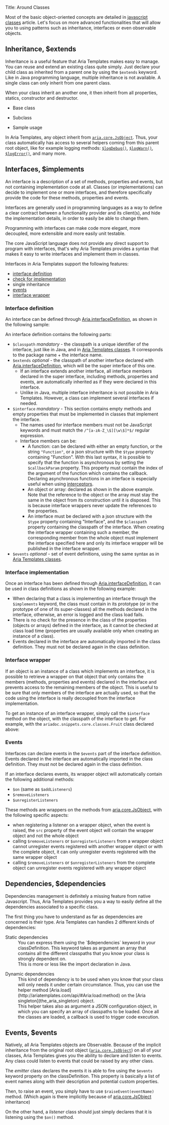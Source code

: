 Title: Around Classes



Most of the basic object-oriented concepts are detailed in [javascript classes](javascript_classes) article. Let's focus on more advanced functionalities that will allow you to using patterns such as inheritance, interfaces or even observable objects.

## Inheritance, $extends

Inheritance is a useful feature that Aria Templates makes easy to manage. You can reuse and extend an existing class quite simply.
Just declare your child class as inherited from a parent one by using the `$extends` keyword. Like in Java programming language, multiple inheritance is not available. A single class can only inherit from one parent class.

When your class inherit an another one, it then inherit from all properties, statics, constructor and destructor.

* Base class

<script src='http://snippets.ariatemplates.com/snippets/%VERSION%/core/classes/Device.js' defer></script>

* Subclass

<script src='http://snippets.ariatemplates.com/snippets/%VERSION%/core/classes/Disk.js' defer></script>

* Sample usage

<script src='http://snippets.ariatemplates.com/snippets/%VERSION%/core/classes/DevicesMain.js' defer></script>


In Aria Templates, any object inherit from [`aria.core.JsObject`](http://ariatemplates.com/api/#aria.core.JsObject). Thus, your class automatically has access to several helpers coming from this parent root object, like for example logging methods: [`$logDebug()`](http://ariatemplates.com/api/#aria.core.JsObject:$logDebug:method), [`$logWarn()`](http://ariatemplates.com/api/#aria.core.JsObject:$logWarn:method), [`$logError()`](http://ariatemplates.com/api/#aria.core.JsObject:$logError:method), and many more.

## Interfaces, $implements

An interface is a description of a set of methods, properties and events, but not containing implementation code at all.
Classes (or implementations) can decide to implement one or more interfaces, and therefore specifically provide the code for these methods, properties and events.

Interfaces are generally used in programming languages as a way to define a clear contract between a functionality provider and its client(s), and hide the implementation details, in order to easily be able to change them.

Programming with interfaces can make code more elegant, more decoupled, more extensible and more easily unit testable.

The core JavaScript language does not provide any direct support to program with interfaces, that's why Aria Templates provides a syntax that makes it easy to write interfaces and implement them in classes.

Interfaces in Aria Templates support the following features:

* [interface definition](#interface-definition)
* [check for implementation](#interface-implementation)
* single inheritance
* [events](#events)
* [interface wrapper](#interface-wrapper)

### Interface definition

An interface can be defined through [Aria.interfaceDefinition](http://ariatemplates.com/api/#Aria:interfaceDefinition:method), as shown in the following sample:

<script src='http://snippets.ariatemplates.com/snippets/%VERSION%/core/classes/ColorfulObject.js' defer></script>

An interface definition contains the following parts:

* `$classpath` _mandatory_ - the classpath is a unique identifier of the interface, just like in Java, and in [Aria Templates classes](javascript_classes). It corresponds to the package name + the interface name.
* `$extends` _optional_ - the classpath of another interface declared with [Aria.interfaceDefinition](http://ariatemplates.com/api/#Aria:interfaceDefinition:method), which will be the super interface of this one.
	* If an interface extends another interface, all interface members declared in the super interface, including methods, properties and events, are automatically inherited as if they were declared in this interface.
	* Unlike in Java, multiple interface inheritance is not possible in Aria Templates. However, a class can implement several interfaces if needed.
* `$interface` _mandatory_ - This section contains empty methods and empty properties that must be implemented in classes that implement the interface.
	* The names used for interface members must not be JavaScript keywords and must match the `/^[a-zA-Z_\$][\w\$]*$/` regular expression.
	* Interface members can be:
		* A function: can be declared with either an empty function, or the string `"Function"`, or  a json structure with the `$type` property containing "Function". With this last syntax, it is possible to specify that the function is asynchronous by setting the `$callbackParam` property. This property must contain the index of the argument of the function which contains the callback. Declaring asynchronous functions in an interface is especially useful when using [interceptors](interceptors).
		* An object or array: declared as shown in the above example. Note that the reference to the object or the array must stay the same in the object from its construction until it is disposed. This is because interface wrappers never update the references to the properties.
		* An interface  must be declared with a json structure with the `$type` property containing "Interface", and the `$classpath` property containing the classpath of the interface. When creating the interface wrapper containing such a member, the corresponding member from the whole object must implement the interface specified here and only its interface wrapper will be published in the interface wrapper.
* `$events` _optional_ - set of event definitions, using the same syntax as in [Aria Templates classes](javascript_classes#events).

### Interface implementation

Once an interface has been defined through [Aria.interfaceDefinition](http://ariatemplates.com/api/#Aria:interfaceDefinition:method), it can be used in class definitions as shown in the following example:

<script src='http://snippets.ariatemplates.com/snippets/%VERSION%/core/classes/Fruit.js' defer></script>

* When declaring that a class is implementing an interface through the `$implements` keyword, the class must contain in its prototype (or in the prototype of one of its super-classes) all the methods declared in the interface, otherwise, an error is logged and the class load fails.
* There is no check for the presence in the class of the properties (objects or arrays) defined in the interface, as it cannot be checked at class load time (properties are usually available only when creating an instance of a class).
* Events declared in the interface are automatically imported in the class definition. They must not be declared again in the class definition.

### Interface wrapper

If an object is an instance of a class which implements an interface, it is possible to retrieve a wrapper on that object that only contains the members (methods, properties and events) declared in the interface and prevents access to the remaining members of the object. This is useful to be sure that only members of the interface are actually used, so that the code using the interface is really decoupled from the interface implementation.

To get an instance of an interface wrapper, simply call the `$interface` method on the object, with the classpath of the interface to get. For example, with the `ariadoc.snippets.core.classes.Fruit` class declared above:

<script src='http://snippets.ariatemplates.com/snippets/%VERSION%/core/classes/Wrapping.js' defer></script>

### Events

Interfaces can declare events in the `$events` part of the interface definition. Events declared in the interface are automatically imported in the class definition. They must not be declared again in the class definition.

If an interface declares events, its wrapper object will automatically contain the following additional methods:

* `$on` (same as `$addListeners`)
* `$removeListeners`
* `$unregisterListeners`

These methods are wrappers on the methods from [aria.core.JsObject](http://ariatemplates.com/api/#aria.core.JsObject), with the following specific aspects:

* when registering a listener on a wrapper object, when the event is raised, the `src` property of the event object will contain the wrapper object and not the whole object
* calling `$removeListeners` or `$unregisterListeners` from a wrapper object cannot unregister events registered with another wrapper object or with the complete object, it can only unregister events registered with the same wrapper object
* calling `$removeListeners` or `$unregisterListeners` from the complete object can unregister events registered with any wrapper object

## Dependencies, $dependencies

Dependencies management is definitely a missing feature from native Javascript. Thus, Aria Templates provides you a way to easily define all the dependencies associated to a specific class.

The first thing you have to understand as far as dependencies are concerned is their type. Aria Templates can handles 2 different kinds of dependencies:

<dl>
<dt>Static dependencies</dt>
<dd>You can express them using the `$dependencies` keyword in your classDefinition. This keyword takes as argument an array that contains all the different classpaths that you know your class is strongly dependent on.</dd>
<dd>This is more or less like the import declaration in Java.</dd>
</dl>


<script src='http://snippets.ariatemplates.com/snippets/%VERSION%/core/classes/StaticDeps.js' defer></script>

<dl>
<dt>Dynamic dependencies</dt>
<dd>This kind of dependency is to be used when you know that your class will only needs it under certain circumstance. Thus, you can use the helper method [Aria.load](http://ariatemplates.com/api/#Aria:load:method) on the [Aria singleton](the_aria_singleton) object.</dd>
<dd>This helper takes also as argument a JSON configuration object, in which you can specify an array of classpaths to be loaded. Once all the classes are loaded, a callback is used to trigger code execution.</dd>
</dl>

<script src='http://snippets.ariatemplates.com/snippets/%VERSION%/core/classes/DynamicDeps.js' defer></script>

## Events, $events

Natively, all Aria Templates objects are Observable. Because of the implicit inheritance from the original root object ([`aria.core.JsObject`](http://ariatemplates.com/api/#aria.core.JsObject)) on all of your classes, Aria Templates  gives you the ability to declare and listen to events. Any class could listen to events that could be raised by any other class.

The _emitter_ class declares the events it is able to fire using the `$events` keyword property on the classDefinition. This property is basically a list of event names along with their description and potential custom properties.

Then, to raise an event, you simply have to use `$raiseEvent(eventName)` method. (Which again is there implicitly because of [aria.core.JsObject](http://ariatemplates.com/api/#aria.core.JsObject) inheritance)

<script src='http://snippets.ariatemplates.com/snippets/%VERSION%/core/classes/MainClass.js' defer></script>

On the other hand, a _listener_ class should just simply declares that it is listening using the `$on()` method.

<script src='http://snippets.ariatemplates.com/snippets/%VERSION%/core/classes/CustomLogger.js' defer></script>

